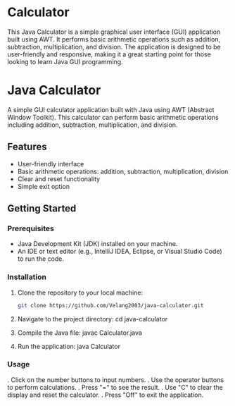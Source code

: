 # Calculator
This Java Calculator is a simple graphical user interface (GUI) application built using AWT. It performs basic arithmetic operations such as addition, subtraction, multiplication, and division. The application is designed to be user-friendly and responsive, making it a great starting point for those looking to learn Java GUI programming.
# Java Calculator

A simple GUI calculator application built with Java using AWT (Abstract Window Toolkit). This calculator can perform basic arithmetic operations including addition, subtraction, multiplication, and division.

## Features

- User-friendly interface
- Basic arithmetic operations: addition, subtraction, multiplication, division
- Clear and reset functionality
- Simple exit option

## Getting Started

### Prerequisites

- Java Development Kit (JDK) installed on your machine.
- An IDE or text editor (e.g., IntelliJ IDEA, Eclipse, or Visual Studio Code) to run the code.

### Installation

1. Clone the repository to your local machine:
   ```bash
   git clone https://github.com/Velang2003/java-calculator.git

2. Navigate to the project directory:
   cd java-calculator

3. Compile the Java file:
  javac Calculator.java

4. Run the application:
  java Calculator

### Usage
. Click on the number buttons to input numbers.
. Use the operator buttons to perform calculations.
. Press "=" to see the result.
. Use "C" to clear the display and reset the calculator.
. Press "Off" to exit the application.
